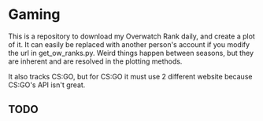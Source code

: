 # Gaming
This is a repository to download my Overwatch Rank daily, and create a plot of it. It can easily be replaced with another person's account if you modify the url in get_ow_ranks.py. Weird things happen between seasons, but they are inherent and are resolved in the plotting methods.

It also tracks CS:GO, but for CS:GO it must use 2 different website because CS:GO's API isn't great.
## TODO


